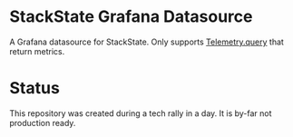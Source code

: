 # StackState Grafana Datasource

A Grafana datasource for StackState. Only supports [Telemetry.query](https://docs.stackstate.com/develop/scripting/telemetry/) that return metrics.

# Status

This repository was created during a tech rally in a day. It is by-far not production ready. 